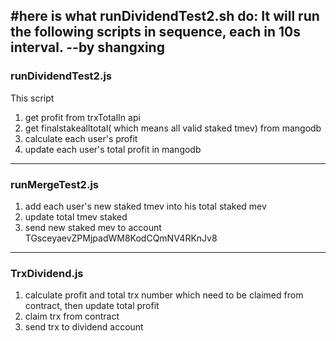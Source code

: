 #here is what runDividendTest2.sh do: It will run the following scripts in sequence, each in 10s interval.
--by shangxing
----
### runDividendTest2.js
This script 
1. get profit from trxTotalIn api
2. get finalstakealltotal( which means all valid staked tmev) from mangodb
3. calculate each user's profit
4. update each user's total profit in mangodb

----
### runMergeTest2.js
1. add each user's new staked tmev into his total staked mev 
2. update total tmev staked
3. send new staked mev to account TGsceyaevZPMjpadWM8KodCQmNV4RKnJv8
----
### TrxDividend.js
1. calculate profit and total trx number which need to be claimed from contract, then update total profit
2. claim trx from contract
3. send trx to dividend account

